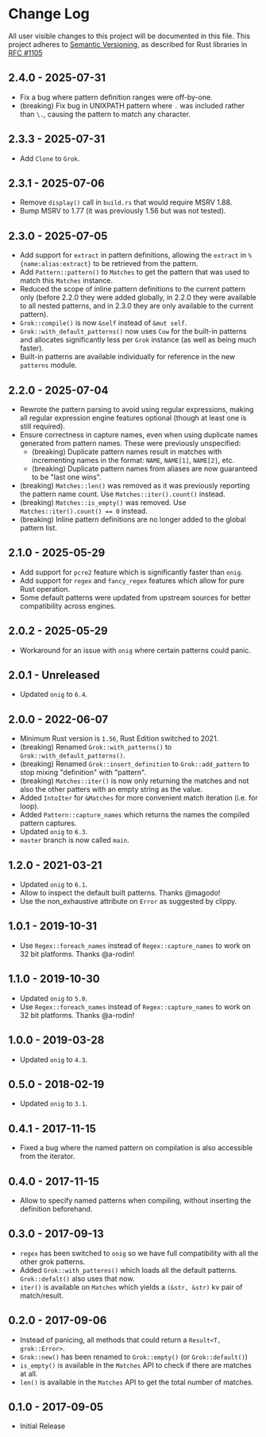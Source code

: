 # Change Log

All user visible changes to this project will be documented in this file.
This project adheres to [Semantic Versioning](http://semver.org/), as described
for Rust libraries in [RFC #1105](https://github.com/rust-lang/rfcs/blob/master/text/1105-api-evolution.md)

## 2.4.0 - 2025-07-31

 * Fix a bug where pattern definition ranges were off-by-one.
 * (breaking) Fix bug in UNIXPATH pattern where `.` was included rather than `\.`, causing
   the pattern to match any character.

## 2.3.3 - 2025-07-31

 * Add `Clone` to `Grok`.

## 2.3.1 - 2025-07-06

 * Remove `display()` call in `build.rs` that would require MSRV 1.88.
 * Bump MSRV to 1.77 (it was previously 1.56 but was not tested).

## 2.3.0 - 2025-07-05

 * Add support for `extract` in pattern definitions, allowing the `extract` in
   `%{name:alias:extract}` to be retrieved from the pattern.
 * Add `Pattern::pattern()` to `Matches` to get the pattern that was used to
   match this `Matches` instance.
 * Reduced the scope of inline pattern definitions to the current pattern only
   (before 2.2.0 they were added globally, in 2.2.0 they were available to all
   nested patterns, and in 2.3.0 they are only available to the current
   pattern).
 * `Grok::compile()` is now `&self` instead of `&mut self`.
 * `Grok::with_default_patterns()` now uses `Cow` for the built-in patterns and
   allocates significantly less per `Grok` instance (as well as being much
   faster).
 * Built-in patterns are available individually for reference in the new
   `patterns` module.

## 2.2.0 - 2025-07-04

 * Rewrote the pattern parsing to avoid using regular expressions, making all
   regular expression engine features optional (though at least one is still
   required).
 * Ensure correctness in capture names, even when using duplicate names
   generated from pattern names. These were previously unspecified:
   * (breaking) Duplicate pattern names result in matches with incrementing names in the format:
     `NAME`, `NAME[1]`, `NAME[2]`, etc.
   * (breaking) Duplicate pattern names from aliases are now guaranteed to be
     "last one wins".
 * (breaking) `Matches::len()` was removed as it was previously reporting the
   pattern name count. Use `Matches::iter().count()` instead.
 * (breaking) `Matches::is_empty()` was removed. Use `Matches::iter().count() == 0` instead.
 * (breaking) Inline pattern definitions are no longer added to the global
   pattern list.

## 2.1.0 - 2025-05-29

 * Add support for `pcre2` feature which is significantly faster than `onig`.
 * Add support for `regex` and `fancy_regex` features which allow for pure Rust
   operation.
 * Some default patterns were updated from upstream sources for better
   compatibility across engines.

## 2.0.2 - 2025-05-29

 * Workaround for an issue with `onig` where certain patterns could panic.

## 2.0.1 - Unreleased

 * Updated `onig` to `6.4`.

## 2.0.0 - 2022-06-07

 * Minimum Rust version is `1.56`, Rust Edition switched to 2021.
 * (breaking) Renamed `Grok::with_patterns()` to `Grok::with_default_patterns()`.
 * (breaking) Renamed `Grok::insert_definition` to `Grok::add_pattern` to stop mixing "definition" with "pattern".
 * (breaking) `Matches::iter()` is now only returning the matches and not also the other patters with an empty string as the value.
 * Added `IntoIter` for `&Matches` for more convenient match iteration (i.e. for loop).
 * Added `Pattern::capture_names` which returns the names the compiled pattern captures.
 * Updated `onig` to `6.3`.
 * `master` branch is now called `main`.

## 1.2.0 - 2021-03-21

 * Updated `onig` to `6.1`.
 * Allow to inspect the default built patterns. Thanks @magodo!
 * Use the non_exhaustive attribute on `Error` as suggested by clippy.

## 1.0.1 - 2019-10-31

 * Use `Regex::foreach_names` instead of `Regex::capture_names` to work on 32 bit platforms. Thanks @a-rodin! 

## 1.1.0 - 2019-10-30

 * Updated `onig` to `5.0`.
 * Use `Regex::foreach_names` instead of `Regex::capture_names` to work on 32 bit platforms. Thanks @a-rodin! 

## 1.0.0 - 2019-03-28

 * Updated `onig` to `4.3`.

## 0.5.0 - 2018-02-19

 * Updated `onig` to `3.1`.

## 0.4.1 - 2017-11-15

 * Fixed a bug where the named pattern on compilation is also accessible from the iterator.

## 0.4.0 - 2017-11-15

 * Allow to specify named patterns when compiling, without inserting the definition beforehand.

## 0.3.0 - 2017-09-13

 * `regex` has been switched to `onig` so we have full compatibility with all the other grok patterns.
 * Added `Grok::with_patterns()` which loads all the default patterns. `Grok::defalt()` also uses that now.
 * `iter()` is available on `Matches` which yields a `(&str, &str)` kv pair of match/result.

## 0.2.0 - 2017-09-06

 * Instead of panicing, all methods that could return a `Result<T, grok::Error>`.
 * `Grok::new()` has been renamed to `Grok::empty()` (or `Grok::default()`)
 * `is_empty()` is available in the `Matches` API to check if there are matches at all.
 * `len()` is available in the `Matches` API to get the total number of matches.

## 0.1.0 - 2017-09-05

 * Initial Release